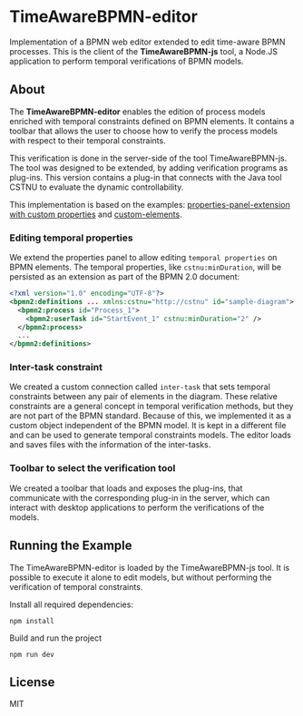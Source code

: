 # TimeAwareBPMN-editor

Implementation of a BPMN web editor extended to edit
time-aware BPMN processes. This is the client of the **TimeAwareBPMN-js** tool, a Node.JS application to perform temporal verifications of BPMN models.

## About

The **TimeAwareBPMN-editor** enables the edition of process models enriched with temporal constraints defined on BPMN elements. It contains a toolbar that allows the user to choose how to verify the process models with respect to their temporal constraints. 

This verification is done in the server-side of the tool TimeAwareBPMN-js. 
The tool was designed to be extended, by adding verification programs as plug-ins.
This version contains a plug-in that connects with the Java tool CSTNU to evaluate the dynamic controllability. 

This implementation is based on the examples: [properties-panel-extension with custom properties](https://github.com/bpmn-io/bpmn-js-examples/tree/master/properties-panel-extension) and [custom-elements](https://github.com/bpmn-io/bpmn-js-examples/tree/master/custom-elements).

### Editing temporal properties 

We extend the properties panel to allow editing `temporal properties` on BPMN elements. 
The temporal properties, like `cstnu:minDuration`, will be persisted as an extension as part of the BPMN 2.0 document:

```xml
<?xml version="1.0" encoding="UTF-8"?>
<bpmn2:definitions ... xmlns:cstnu="http://cstnu" id="sample-diagram">
  <bpmn2:process id="Process_1">
    <bpmn2:userTask id="StartEvent_1" cstnu:minDuration="2" />
  </bpmn2:process>
  ...
</bpmn2:definitions>
```

### Inter-task constraint

We created a custom connection called `inter-task` that sets temporal constraints between any pair of elements in the diagram. These relative constraints are a general concept in temporal verification methods, but they are not part of the BPMN standard. Because of this, we implemented it as a custom object independent of the BPMN model. It is kept in a different file and can be used to generate temporal constraints models.
The editor loads and saves files with the information of the inter-tasks.

### Toolbar to select the verification tool

We created a toolbar that loads and exposes the plug-ins, that communicate with the corresponding plug-in in the server, which can interact with desktop applications to perform the verifications of the models. 

## Running the Example

The TimeAwareBPMN-editor is loaded by the TimeAwareBPMN-js tool. It is possible to execute it alone to edit models, but without performing the verification of temporal constraints. 

Install all required dependencies:

```
npm install
```

Build and run the project

```
npm run dev
```


## License

MIT

